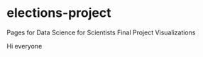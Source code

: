 # elections-project
Pages for Data Science for Scientists Final Project Visualizations

Hi everyone
